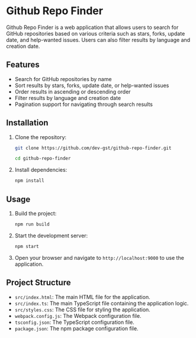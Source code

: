 # Github Repo Finder

Github Repo Finder is a web application that allows users to search for GitHub repositories based on various criteria such as stars, forks, update date, and help-wanted issues. Users can also filter results by language and creation date.

## Features

- Search for GitHub repositories by name
- Sort results by stars, forks, update date, or help-wanted issues
- Order results in ascending or descending order
- Filter results by language and creation date
- Pagination support for navigating through search results

## Installation

1. Clone the repository:

   ```sh
   git clone https://github.com/dev-gst/github-repo-finder.git
   ```
   ```sh
   cd github-repo-finder
   ```

2. Install dependencies:

   ```sh
   npm install
   ```

## Usage

1. Build the project:

   ```sh
   npm run build
   ```

2. Start the development server:

   ```sh
   npm start
   ```

3. Open your browser and navigate to `http://localhost:9000` to use the application.

## Project Structure

- `src/index.html`: The main HTML file for the application.
- `src/index.ts`: The main TypeScript file containing the application logic.
- `src/styles.css`: The CSS file for styling the application.
- `webpack.config.js`: The Webpack configuration file.
- `tsconfig.json`: The TypeScript configuration file.
- `package.json`: The npm package configuration file.